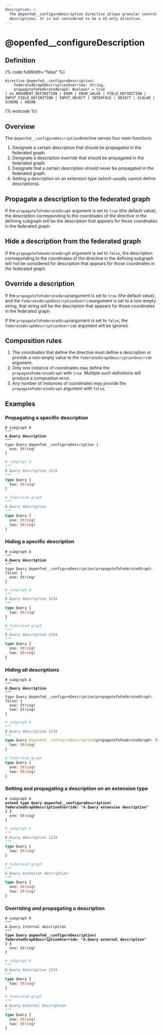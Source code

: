 ```yaml
---
description: >-
  The @openfed__configureDescription directive allows granular control over
  descriptions. It is not considered to be a V2-only directive.
---
```


# @openfed\_\_configureDescription

## Definition

{% code fullWidth="false" %}
```
directive @openfed__configureDescription(
    federatedGraphDescriptionOverride: String,
    propagateToFederatedGraph: Boolean! = true
) on ARGUMENT_DEFINITION | ENUM | ENUM_VALUE | FIELD_DEFINITION | 
INPUT_FIELD_DEFINITION | INPUT_OBJECT | INTERFACE | OBJECT | SCALAR | SCHEMA | UNION
```
{% endcode %}

## Overview

The `@openfed__configureDescription`directive serves four main functions:

1. Designate a certain description that should be propagated in the federated graph.
2. Designate a description override that should be propagated in the federated graph.
3. Designate that a certain description should never be propagated in the federated graph.
4. Setting a description on an extension type (which usually cannot define descriptions).

## Propagate a description to the federated graph

If the `propagateToFederatedGraph` argument is set to `true` (the default value), the description corresponding to the coordinates of the directive in the defining subgraph will be the description that appears for those coordinates in the federated graph.

## Hide a description from the federated graph

If the `propagateToGederatedGraph` argument is set to `false`, the description corresponding to the coordinates of the directive in the defining subgraph will not be considered for description that appears for those coordinates in the federated graph.

## Override a description

If the `propagateToFederatedGraph`argument is set to `true` (the default value), and the `federatedGraphDescriptionOverride`argument is set to a non-empty string, that string will be the description that appears for those coordinates in the federated graph.

If the `propagateToFederatedGraph`argument is set to `false`, the `federatedGraphDescriptionOverride` argument will be ignored.

## Composition rules

1. The coordinates that define the directive must define a description or provide a non-empty value to the `federatedGraphDescriptionOverride` argument.
2. Only one instance of coordinates may define the `propagateFederatedGraph` with `true`. Multiple such definitions will produce a composition error.
3. Any number of instances of coordinates may provide the `propagateFederatedGraph` argument with `false`.

## Examples

### Propagating a specific description

<pre class="language-graphql"><code class="lang-graphql"># subgraph A
"""
<strong>A.Query description
</strong>"""
type Query @openfed__configureDescription {
  one: String!
}
</code></pre>

```graphql
# subgraph A
"""
B.Query description 1234
"""
type Query {
  two: String!
}
```

```graphql
# federated graph
"""
A.Query description
"""
type Query {
  one: String!
  two: String!
}
```

### Hiding a specific description

<pre class="language-graphql"><code class="lang-graphql"># subgraph A
"""
<strong>A.Query description
</strong>"""
type Query @openfed__configureDescription(propagateToFederatedGraph: false) {
  one: String!
}
</code></pre>

```graphql
# subgraph A
"""
B.Query description 1234
"""
type Query {
  two: String!
}
```

```graphql
# federated graph
"""
B.Query description 1234
"""
type Query {
  one: String!
  two: String!
}
```

### Hiding all descriptions

<pre class="language-graphql"><code class="lang-graphql"># subgraph A
"""
<strong>A.Query description
</strong>"""
type Query @openfed__configureDescription(propagateToFederatedGraph: false) {
  one: String!
  two: String!
}
</code></pre>

```graphql
# subgraph A
"""
B.Query description 1234
"""
type Query @openfed__configureDescription(propagateToFederatedGraph: false) {
  two: String!
}
```

```graphql
# federated graph
type Query {
  one: String!
  two: String!
}
```

### Setting and propagating a description on an extension type

<pre class="language-graphql"><code class="lang-graphql"># subgraph A
<strong>extend type Query @openfed__configureDescription(
</strong><strong>federatedGraphDescriptionOverride: "A.Query extension description"
</strong><strong>) {
</strong>  one: String!
}
</code></pre>

```graphql
# subgraph A
"""
B.Query description 1234
"""
type Query {
  two: String!
}
```

```graphql
# federated graph
"""
A.Query extension description
"""
type Query {
  one: String!
  two: String!
}
```

### Overriding and propagating a description

<pre class="language-graphql"><code class="lang-graphql"># subgraph A
"""
A.Query internal description
"""
<strong>type Query @openfed__configureDescription(
</strong><strong>federatedGraphDescriptionOverride: "A.Query external description"
</strong><strong>) {
</strong>  one: String!
}
</code></pre>

```graphql
# subgraph A
"""
B.Query description 1234
"""
type Query {
  two: String!
}
```

```graphql
# federated graph
"""
A.Query external description
"""
type Query {
  one: String!
  two: String!
}
```

